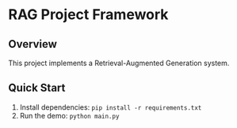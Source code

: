 # RAG Project Framework
## Overview
This project implements a Retrieval-Augmented Generation system.
## Quick Start
1. Install dependencies: `pip install -r requirements.txt`
2. Run the demo: `python main.py`
